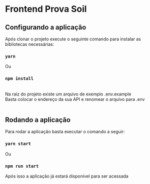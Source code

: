 # Frontend Prova Soil

## Configurando a aplicação

Após clonar o projeto execute o seguinte comando para instalar as bibliotecas necessárias:

### `yarn`
Ou
### `npm install`

<br/>
Na raiz do projeto existe um arquivo de exemplo .env.example
<br/>
Basta colocar o endereço da sua API e renomear o arquivo para .env
<br/>

<br/>

## Rodando a aplicação

Para rodar a aplicação basta executar o comando a seguir:

### `yarn start`
Ou
### `npm run start`

Após isso a aplicação já estará disponível para ser acessada
